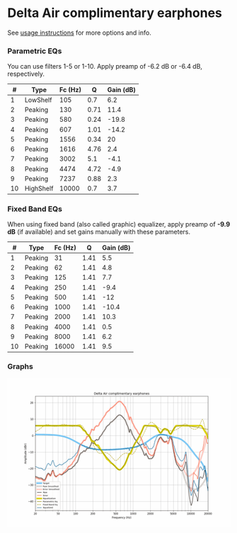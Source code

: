 # Delta Air complimentary earphones
See [usage instructions](https://github.com/jaakkopasanen/AutoEq#usage) for more options and info.

### Parametric EQs
You can use filters 1-5 or 1-10. Apply preamp of -6.2 dB or -6.4 dB, respectively.

|   # | Type      |   Fc (Hz) |    Q |   Gain (dB) |
|-----|-----------|-----------|------|-------------|
|   1 | LowShelf  |       105 | 0.7  |         6.2 |
|   2 | Peaking   |       130 | 0.71 |        11.4 |
|   3 | Peaking   |       580 | 0.24 |       -19.8 |
|   4 | Peaking   |       607 | 1.01 |       -14.2 |
|   5 | Peaking   |      1556 | 0.34 |        20   |
|   6 | Peaking   |      1616 | 4.76 |         2.4 |
|   7 | Peaking   |      3002 | 5.1  |        -4.1 |
|   8 | Peaking   |      4474 | 4.72 |        -4.9 |
|   9 | Peaking   |      7237 | 0.88 |         2.3 |
|  10 | HighShelf |     10000 | 0.7  |         3.7 |

### Fixed Band EQs
When using fixed band (also called graphic) equalizer, apply preamp of **-9.9 dB** (if available) and set gains manually with these parameters.

|   # | Type    |   Fc (Hz) |    Q |   Gain (dB) |
|-----|---------|-----------|------|-------------|
|   1 | Peaking |        31 | 1.41 |         5.5 |
|   2 | Peaking |        62 | 1.41 |         4.8 |
|   3 | Peaking |       125 | 1.41 |         7.7 |
|   4 | Peaking |       250 | 1.41 |        -9.4 |
|   5 | Peaking |       500 | 1.41 |       -12   |
|   6 | Peaking |      1000 | 1.41 |       -10.4 |
|   7 | Peaking |      2000 | 1.41 |        10.3 |
|   8 | Peaking |      4000 | 1.41 |         0.5 |
|   9 | Peaking |      8000 | 1.41 |         6.2 |
|  10 | Peaking |     16000 | 1.41 |         9.5 |

### Graphs
![](./Delta%20Air%20complimentary%20earphones.png)
